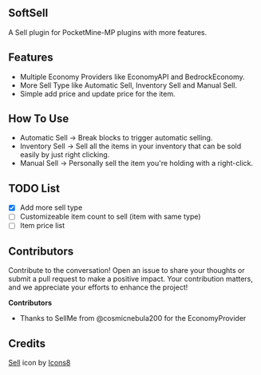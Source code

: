 ## SoftSell

A Sell plugin for PocketMine-MP plugins with more features.

## Features

- Multiple Economy Providers like EconomyAPI and BedrockEconomy.
- More Sell Type like Automatic Sell, Inventory Sell and Manual Sell.
- Simple add price and update price for the item.

## How To Use

- Automatic Sell -> Break blocks to trigger automatic selling.
- Inventory Sell -> Sell ​​all the items in your inventory that can be sold easily by just right clicking.
- Manual Sell -> Personally sell the item you're holding with a right-click.

## TODO List

- [x] Add more sell type
- [ ] Customizeable item count to sell (item with same type)
- [ ] Item price list

## Contributors

Contribute to the conversation! Open an issue to share your thoughts or submit a pull request to make a positive impact. Your contribution matters, and we appreciate your efforts to enhance the project!

**Contributors**

- Thanks to SellMe from @cosmicnebula200 for the EconomyProvider

## Credits

<a target="_blank" href="https://icons8.com/icon/64896/receive-cash">Sell</a> icon by <a target="_blank" href="https://icons8.com">Icons8</a>
